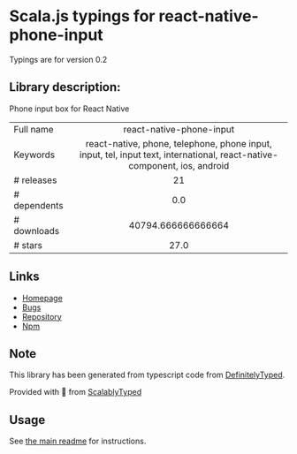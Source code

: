 
# Scala.js typings for react-native-phone-input

Typings are for version 0.2

## Library description:
Phone input box for React Native

|                    |                 |
| ------------------ | :-------------: |
| Full name          | react-native-phone-input |
| Keywords           | react-native, phone, telephone, phone input, input, tel, input text, international, react-native-component, ios, android |
| # releases         | 21 |
| # dependents       | 0.0 |
| # downloads        | 40794.666666666664 |
| # stars            | 27.0 |

## Links
- [Homepage](https://github.com/rili-live/react-native-phone-input)
- [Bugs](https://github.com/rili-live/react-native-phone-input/issues)
- [Repository](https://github.com/rili-live/react-native-phone-input)
- [Npm](https://www.npmjs.com/package/react-native-phone-input)
    


## Note
This library has been generated from typescript code from [DefinitelyTyped](https://definitelytyped.org).

Provided with :purple_heart: from [ScalablyTyped](https://github.com/oyvindberg/ScalablyTyped)

## Usage
See [the main readme](../../readme.md) for instructions.


